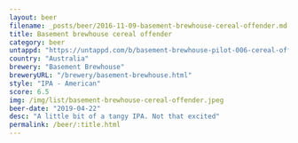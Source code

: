 ```yaml
---
layout: beer
filename: _posts/beer/2016-11-09-basement-brewhouse-cereal-offender.md
title: Basement brewhouse cereal offender
category: beer
untappd: "https://untappd.com/b/basement-brewhouse-pilot-006-cereal-offender/3114746"
country: "Australia"
brewery: "Basement Brewhouse"
breweryURL: "/brewery/basement-brewhouse.html"
style: "IPA - American"
score: 6.5
img: /img/list/basement-brewhouse-cereal-offender.jpeg
beer-date: "2019-04-22"
desc: "A little bit of a tangy IPA. Not that excited"
permalink: /beer/:title.html
---
```

